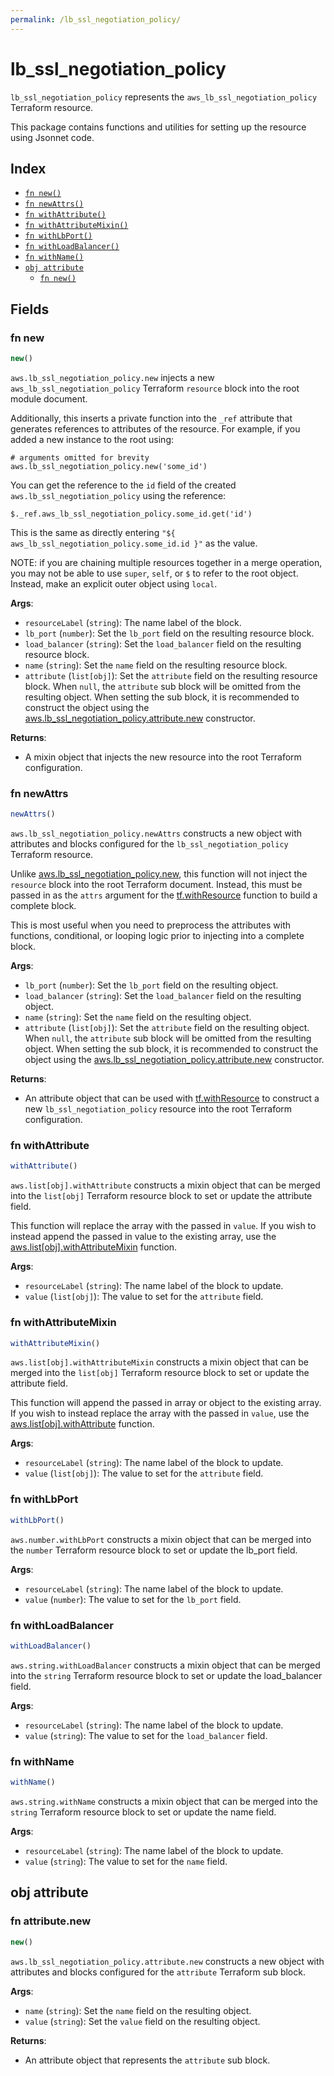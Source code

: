 ```yaml
---
permalink: /lb_ssl_negotiation_policy/
---
```


# lb_ssl_negotiation_policy

`lb_ssl_negotiation_policy` represents the `aws_lb_ssl_negotiation_policy` Terraform resource.



This package contains functions and utilities for setting up the resource using Jsonnet code.


## Index

* [`fn new()`](#fn-new)
* [`fn newAttrs()`](#fn-newattrs)
* [`fn withAttribute()`](#fn-withattribute)
* [`fn withAttributeMixin()`](#fn-withattributemixin)
* [`fn withLbPort()`](#fn-withlbport)
* [`fn withLoadBalancer()`](#fn-withloadbalancer)
* [`fn withName()`](#fn-withname)
* [`obj attribute`](#obj-attribute)
  * [`fn new()`](#fn-attributenew)

## Fields

### fn new

```ts
new()
```


`aws.lb_ssl_negotiation_policy.new` injects a new `aws_lb_ssl_negotiation_policy` Terraform `resource`
block into the root module document.

Additionally, this inserts a private function into the `_ref` attribute that generates references to attributes of the
resource. For example, if you added a new instance to the root using:

    # arguments omitted for brevity
    aws.lb_ssl_negotiation_policy.new('some_id')

You can get the reference to the `id` field of the created `aws.lb_ssl_negotiation_policy` using the reference:

    $._ref.aws_lb_ssl_negotiation_policy.some_id.get('id')

This is the same as directly entering `"${ aws_lb_ssl_negotiation_policy.some_id.id }"` as the value.

NOTE: if you are chaining multiple resources together in a merge operation, you may not be able to use `super`, `self`,
or `$` to refer to the root object. Instead, make an explicit outer object using `local`.

**Args**:
  - `resourceLabel` (`string`): The name label of the block.
  - `lb_port` (`number`): Set the `lb_port` field on the resulting resource block.
  - `load_balancer` (`string`): Set the `load_balancer` field on the resulting resource block.
  - `name` (`string`): Set the `name` field on the resulting resource block.
  - `attribute` (`list[obj]`): Set the `attribute` field on the resulting resource block. When `null`, the `attribute` sub block will be omitted from the resulting object. When setting the sub block, it is recommended to construct the object using the [aws.lb_ssl_negotiation_policy.attribute.new](#fn-attributenew) constructor.

**Returns**:
- A mixin object that injects the new resource into the root Terraform configuration.


### fn newAttrs

```ts
newAttrs()
```


`aws.lb_ssl_negotiation_policy.newAttrs` constructs a new object with attributes and blocks configured for the `lb_ssl_negotiation_policy`
Terraform resource.

Unlike [aws.lb_ssl_negotiation_policy.new](#fn-new), this function will not inject the `resource`
block into the root Terraform document. Instead, this must be passed in as the `attrs` argument for the
[tf.withResource](https://github.com/tf-libsonnet/core/tree/main/docs#fn-withresource) function to build a complete block.

This is most useful when you need to preprocess the attributes with functions, conditional, or looping logic prior to
injecting into a complete block.

**Args**:
  - `lb_port` (`number`): Set the `lb_port` field on the resulting object.
  - `load_balancer` (`string`): Set the `load_balancer` field on the resulting object.
  - `name` (`string`): Set the `name` field on the resulting object.
  - `attribute` (`list[obj]`): Set the `attribute` field on the resulting object. When `null`, the `attribute` sub block will be omitted from the resulting object. When setting the sub block, it is recommended to construct the object using the [aws.lb_ssl_negotiation_policy.attribute.new](#fn-attributenew) constructor.

**Returns**:
  - An attribute object that can be used with [tf.withResource](https://github.com/tf-libsonnet/core/tree/main/docs#fn-withresource) to construct a new `lb_ssl_negotiation_policy` resource into the root Terraform configuration.


### fn withAttribute

```ts
withAttribute()
```

`aws.list[obj].withAttribute` constructs a mixin object that can be merged into the `list[obj]`
Terraform resource block to set or update the attribute field.

This function will replace the array with the passed in `value`. If you wish to instead append the
passed in value to the existing array, use the [aws.list[obj].withAttributeMixin](TODO) function.


**Args**:
  - `resourceLabel` (`string`): The name label of the block to update.
  - `value` (`list[obj]`): The value to set for the `attribute` field.


### fn withAttributeMixin

```ts
withAttributeMixin()
```

`aws.list[obj].withAttributeMixin` constructs a mixin object that can be merged into the `list[obj]`
Terraform resource block to set or update the attribute field.

This function will append the passed in array or object to the existing array. If you wish
to instead replace the array with the passed in `value`, use the [aws.list[obj].withAttribute](TODO)
function.


**Args**:
  - `resourceLabel` (`string`): The name label of the block to update.
  - `value` (`list[obj]`): The value to set for the `attribute` field.


### fn withLbPort

```ts
withLbPort()
```

`aws.number.withLbPort` constructs a mixin object that can be merged into the `number`
Terraform resource block to set or update the lb_port field.



**Args**:
  - `resourceLabel` (`string`): The name label of the block to update.
  - `value` (`number`): The value to set for the `lb_port` field.


### fn withLoadBalancer

```ts
withLoadBalancer()
```

`aws.string.withLoadBalancer` constructs a mixin object that can be merged into the `string`
Terraform resource block to set or update the load_balancer field.



**Args**:
  - `resourceLabel` (`string`): The name label of the block to update.
  - `value` (`string`): The value to set for the `load_balancer` field.


### fn withName

```ts
withName()
```

`aws.string.withName` constructs a mixin object that can be merged into the `string`
Terraform resource block to set or update the name field.



**Args**:
  - `resourceLabel` (`string`): The name label of the block to update.
  - `value` (`string`): The value to set for the `name` field.


## obj attribute



### fn attribute.new

```ts
new()
```


`aws.lb_ssl_negotiation_policy.attribute.new` constructs a new object with attributes and blocks configured for the `attribute`
Terraform sub block.



**Args**:
  - `name` (`string`): Set the `name` field on the resulting object.
  - `value` (`string`): Set the `value` field on the resulting object.

**Returns**:
  - An attribute object that represents the `attribute` sub block.
